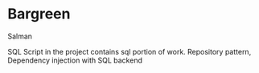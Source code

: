 # Bargreen
Salman 

SQL Script in the project contains sql portion of work.
Repository pattern, Dependency injection with SQL backend
